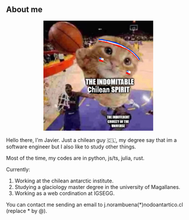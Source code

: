 ## About me
<p align="center">
  <img
  src="assets/chileanspirit.jpg"
  width="300"
  height="300"
  />
</p>

Hello there, I'm Javier. Just a chilean guy 🇨🇱, my degree say that im a software engineer but 
I also like to study other things.

Most of the time, my codes are in python, js/ts, julia, rust.

Currently:
1. Working at the chilean antarctic institute.
2. Studying a glaciology master degree in the university of Magallanes.
3. Working as a web cordination at IGSEGG.

You can contact me sending an email to j.norambuena(*)nodoantartico.cl (replace * by @).
